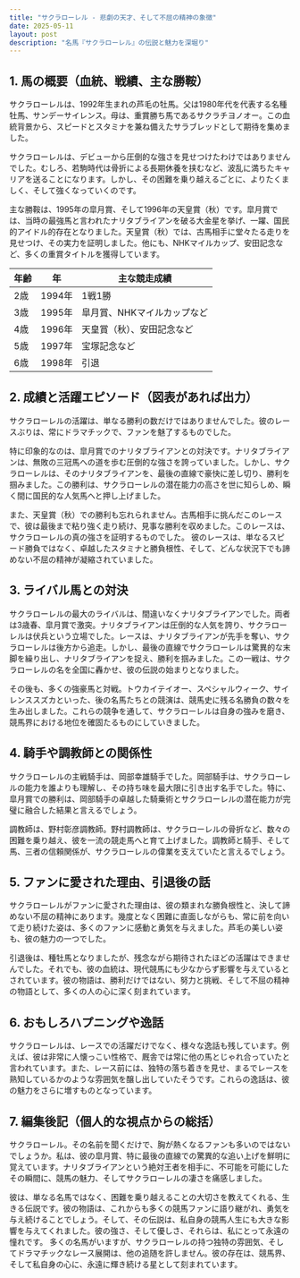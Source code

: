 ```yaml
---
title: "サクラローレル - 悲劇の天才、そして不屈の精神の象徴"
date: 2025-05-11
layout: post
description: "名馬『サクラローレル』の伝説と魅力を深堀り"
---
```


## 1. 馬の概要（血統、戦績、主な勝鞍）

サクラローレルは、1992年生まれの芦毛の牡馬。父は1980年代を代表する名種牡馬、サンデーサイレンス。母は、重賞勝ち馬であるサクラチヨノオー。この血統背景から、スピードとスタミナを兼ね備えたサラブレッドとして期待を集めました。

サクラローレルは、デビューから圧倒的な強さを見せつけたわけではありませんでした。むしろ、若駒時代は骨折による長期休養を挟むなど、波乱に満ちたキャリアを送ることになります。しかし、その困難を乗り越えるごとに、よりたくましく、そして強くなっていくのです。

主な勝鞍は、1995年の皐月賞、そして1996年の天皇賞（秋）です。皐月賞では、当時の最強馬と言われたナリタブライアンを破る大金星を挙げ、一躍、国民的アイドル的存在となりました。天皇賞（秋）では、古馬相手に堂々たる走りを見せつけ、その実力を証明しました。他にも、NHKマイルカップ、安田記念など、多くの重賞タイトルを獲得しています。


| 年齢 | 年 | 主な競走成績 |
|---|---|---|
| 2歳 | 1994年 | 1戦1勝 |
| 3歳 | 1995年 | 皐月賞、NHKマイルカップなど |
| 4歳 | 1996年 | 天皇賞（秋）、安田記念など |
| 5歳 | 1997年 | 宝塚記念など |
| 6歳 | 1998年 |  引退 |


## 2. 成績と活躍エピソード（図表があれば出力）

サクラローレルの活躍は、単なる勝利の数だけではありませんでした。彼のレースぶりは、常にドラマチックで、ファンを魅了するものでした。

特に印象的なのは、皐月賞でのナリタブライアンとの対決です。ナリタブライアンは、無敗の三冠馬への道を歩む圧倒的な強さを誇っていました。しかし、サクラローレルは、そのナリタブライアンを、最後の直線で豪快に差し切り、勝利を掴みました。この勝利は、サクラローレルの潜在能力の高さを世に知らしめ、瞬く間に国民的な人気馬へと押し上げました。

また、天皇賞（秋）での勝利も忘れられません。古馬相手に挑んだこのレースで、彼は最後まで粘り強く走り続け、見事な勝利を収めました。このレースは、サクラローレルの真の強さを証明するものでした。  彼のレースは、単なるスピード勝負ではなく、卓越したスタミナと勝負根性、そして、どんな状況下でも諦めない不屈の精神が凝縮されていました。


## 3. ライバル馬との対決

サクラローレルの最大のライバルは、間違いなくナリタブライアンでした。両者は3歳春、皐月賞で激突。ナリタブライアンは圧倒的な人気を誇り、サクラローレルは伏兵という立場でした。レースは、ナリタブライアンが先手を奪い、サクラローレルは後方から追走。しかし、最後の直線でサクラローレルは驚異的な末脚を繰り出し、ナリタブライアンを捉え、勝利を掴みました。この一戦は、サクラローレルの名を全国に轟かせ、彼の伝説の始まりとなりました。

その後も、多くの強豪馬と対戦。トウカイテイオー、スペシャルウィーク、サイレンススズカといった、後の名馬たちとの競演は、競馬史に残る名勝負の数々を生み出しました。これらの競争を通して、サクラローレルは自身の強みを磨き、競馬界における地位を確固たるものにしていきました。


## 4. 騎手や調教師との関係性

サクラローレルの主戦騎手は、岡部幸雄騎手でした。岡部騎手は、サクラローレルの能力を誰よりも理解し、その持ち味を最大限に引き出す名手でした。特に、皐月賞での勝利は、岡部騎手の卓越した騎乗術とサクラローレルの潜在能力が完璧に融合した結果と言えるでしょう。

調教師は、野村彰彦調教師。野村調教師は、サクラローレルの骨折など、数々の困難を乗り越え、彼を一流の競走馬へと育て上げました。調教師と騎手、そして馬、三者の信頼関係が、サクラローレルの偉業を支えていたと言えるでしょう。


## 5. ファンに愛された理由、引退後の話

サクラローレルがファンに愛された理由は、彼の類まれな勝負根性と、決して諦めない不屈の精神にあります。幾度となく困難に直面しながらも、常に前を向いて走り続けた姿は、多くのファンに感動と勇気を与えました。芦毛の美しい姿も、彼の魅力の一つでした。

引退後は、種牡馬となりましたが、残念ながら期待されたほどの活躍はできませんでした。それでも、彼の血統は、現代競馬にも少なからず影響を与えているとされています。彼の物語は、勝利だけではない、努力と挑戦、そして不屈の精神の物語として、多くの人の心に深く刻まれています。


## 6. おもしろハプニングや逸話

サクラローレルは、レースでの活躍だけでなく、様々な逸話も残しています。例えば、彼は非常に人懐っこい性格で、厩舎では常に他の馬とじゃれ合っていたと言われています。また、レース前には、独特の落ち着きを見せ、まるでレースを熟知しているかのような雰囲気を醸し出していたそうです。これらの逸話は、彼の魅力をさらに増すものとなっています。


## 7. 編集後記（個人的な視点からの総括）

サクラローレル。その名前を聞くだけで、胸が熱くなるファンも多いのではないでしょうか。私は、彼の皐月賞、特に最後の直線での驚異的な追い上げを鮮明に覚えています。ナリタブライアンという絶対王者を相手に、不可能を可能にしたその瞬間に、競馬の魅力、そしてサクラローレルの凄さを痛感しました。

彼は、単なる名馬ではなく、困難を乗り越えることの大切さを教えてくれる、生きる伝説です。彼の物語は、これからも多くの競馬ファンに語り継がれ、勇気を与え続けることでしょう。そして、その伝説は、私自身の競馬人生にも大きな影響を与えてくれました。彼の強さ、そして優しさ、それらは、私にとって永遠の憧れです。  多くの名馬がいますが、サクラローレルの持つ独特の雰囲気、そしてドラマチックなレース展開は、他の追随を許しません。彼の存在は、競馬界、そして私自身の心に、永遠に輝き続ける星として刻まれています。
